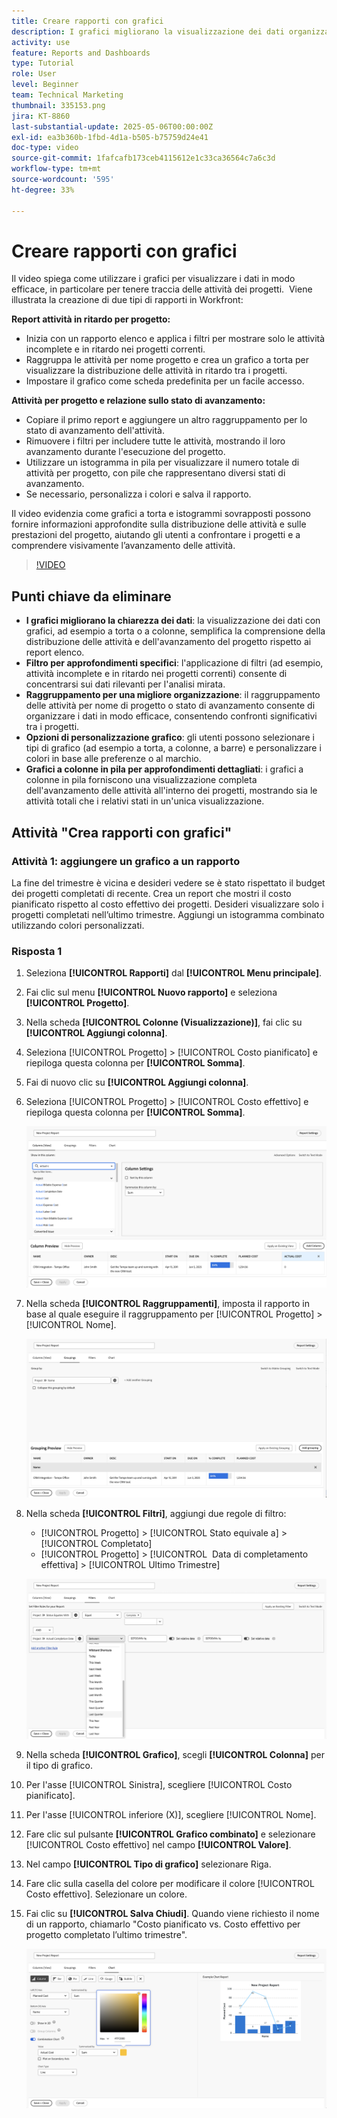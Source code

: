 ```yaml
---
title: Creare rapporti con grafici
description: I grafici migliorano la visualizzazione dei dati organizzando le informazioni sui dati tramite filtri, raggruppamenti e formati di colonna sovrapposti personalizzabili, per rendere l’analisi più chiara e fruibile.
activity: use
feature: Reports and Dashboards
type: Tutorial
role: User
level: Beginner
team: Technical Marketing
thumbnail: 335153.png
jira: KT-8860
last-substantial-update: 2025-05-06T00:00:00Z
exl-id: ea3b360b-1fbd-4d1a-b505-b75759d24e41
doc-type: video
source-git-commit: 1fafcafb173ceb4115612e1c33ca36564c7a6c3d
workflow-type: tm+mt
source-wordcount: '595'
ht-degree: 33%

---
```


# Creare rapporti con grafici

Il video spiega come utilizzare i grafici per visualizzare i dati in modo efficace, in particolare per tenere traccia delle attività dei progetti. &#x200B; Viene illustrata la creazione di due tipi di rapporti in Workfront:

**Report attività in ritardo per progetto:**

* Inizia con un rapporto elenco e applica i filtri per mostrare solo le attività incomplete e in ritardo nei progetti correnti. &#x200B;
* Raggruppa le attività per nome progetto e crea un grafico a torta per visualizzare la distribuzione delle attività in ritardo tra i progetti. &#x200B;
* Impostare il grafico come scheda predefinita per un facile accesso. &#x200B;

**Attività per progetto e relazione sullo stato di avanzamento:**

* Copiare il primo report e aggiungere un altro raggruppamento per lo stato di avanzamento dell&#39;attività.
* Rimuovere i filtri per includere tutte le attività, mostrando il loro avanzamento durante l&#39;esecuzione del progetto.
* Utilizzare un istogramma in pila per visualizzare il numero totale di attività per progetto, con pile che rappresentano diversi stati di avanzamento.
* Se necessario, personalizza i colori e salva il rapporto.

Il video evidenzia come grafici a torta e istogrammi sovrapposti possono fornire informazioni approfondite sulla distribuzione delle attività e sulle prestazioni del progetto, aiutando gli utenti a confrontare i progetti e a comprendere visivamente l’avanzamento delle attività. &#x200B;

>[!VIDEO](https://video.tv.adobe.com/v/3450022/?quality=12&learn=on&captions=ita)

## Punti chiave da eliminare

* **I grafici migliorano la chiarezza dei dati**: la visualizzazione dei dati con grafici, ad esempio a torta o a colonne, semplifica la comprensione della distribuzione delle attività e dell&#39;avanzamento del progetto rispetto ai report elenco. &#x200B;
* **Filtro per approfondimenti specifici**: l&#39;applicazione di filtri (ad esempio, attività incomplete e in ritardo nei progetti correnti) consente di concentrarsi sui dati rilevanti per l&#39;analisi mirata. &#x200B;
* **Raggruppamento per una migliore organizzazione**: il raggruppamento delle attività per nome di progetto o stato di avanzamento consente di organizzare i dati in modo efficace, consentendo confronti significativi tra i progetti. &#x200B;
* **Opzioni di personalizzazione grafico**: gli utenti possono selezionare i tipi di grafico (ad esempio a torta, a colonne, a barre) e personalizzare i colori in base alle preferenze o al marchio. &#x200B;
* **Grafici a colonne in pila per approfondimenti dettagliati**: i grafici a colonne in pila forniscono una visualizzazione completa dell&#39;avanzamento delle attività all&#39;interno dei progetti, mostrando sia le attività totali che i relativi stati in un&#39;unica visualizzazione.


## Attività &quot;Crea rapporti con grafici&quot;

### Attività 1: aggiungere un grafico a un rapporto

La fine del trimestre è vicina e desideri vedere se è stato rispettato il budget dei progetti completati di recente. Crea un report che mostri il costo pianificato rispetto al costo effettivo dei progetti. Desideri visualizzare solo i progetti completati nell’ultimo trimestre. Aggiungi un istogramma combinato utilizzando colori personalizzati.

### Risposta 1

1. Seleziona **[!UICONTROL Rapporti]** dal **[!UICONTROL Menu principale]**.
1. Fai clic sul menu **[!UICONTROL Nuovo rapporto]** e seleziona **[!UICONTROL Progetto]**.
1. Nella scheda **[!UICONTROL Colonne (Visualizzazione)]**, fai clic su **[!UICONTROL Aggiungi colonna]**.
1. Seleziona [!UICONTROL Progetto] > [!UICONTROL Costo pianificato] e riepiloga questa colonna per **[!UICONTROL Somma]**.
1. Fai di nuovo clic su **[!UICONTROL Aggiungi colonna]**.
1. Seleziona [!UICONTROL Progetto] > [!UICONTROL Costo effettivo] e riepiloga questa colonna per **[!UICONTROL Somma]**.

   ![Immagine della schermata per aggiungere colonne a un rapporto](assets/chart-report-columns.png)

1. Nella scheda **[!UICONTROL Raggruppamenti]**, imposta il rapporto in base al quale eseguire il raggruppamento per [!UICONTROL Progetto] > [!UICONTROL Nome].

   ![Immagine della schermata per aggiungere raggruppamenti a un rapporto](assets/chart-report-groupings.png)

1. Nella scheda **[!UICONTROL Filtri]**, aggiungi due regole di filtro:

   * [!UICONTROL Progetto] > [!UICONTROL Stato equivale a] > [!UICONTROL Completato]
   * [!UICONTROL Progetto] > [!UICONTROL &#x200B; Data di completamento effettiva] > [!UICONTROL Ultimo Trimestre]

   ![Immagine della schermata per aggiungere filtri a un rapporto](assets/chart-report-filters.png)

1. Nella scheda **[!UICONTROL Grafico]**, scegli **[!UICONTROL Colonna]** per il tipo di grafico.
1. Per l&#39;asse [!UICONTROL Sinistra], scegliere [!UICONTROL Costo pianificato].
1. Per l&#39;asse [!UICONTROL inferiore (X)], scegliere [!UICONTROL Nome].
1. Fare clic sul pulsante **[!UICONTROL Grafico combinato]** e selezionare [!UICONTROL Costo effettivo] nel campo **[!UICONTROL Valore]**.
1. Nel campo **[!UICONTROL Tipo di grafico]** selezionare Riga.
1. Fare clic sulla casella del colore per modificare il colore [!UICONTROL Costo effettivo]. Selezionare un colore.
1. Fai clic su **[!UICONTROL Salva Chiudi]**. Quando viene richiesto il nome di un rapporto, chiamarlo &quot;Costo pianificato vs. Costo effettivo per progetto completato l’ultimo trimestre&quot;.

   ![Immagine della schermata per aggiungere un grafico a un rapporto](assets/chart-report-chart.png)

